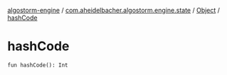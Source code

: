 [algostorm-engine](../../index.md) / [com.aheidelbacher.algostorm.engine.state](../index.md) / [Object](index.md) / [hashCode](.)

# hashCode

`fun hashCode(): Int`